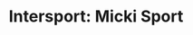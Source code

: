 ---
title: "Intersport: Micki Sport"
url: /rottenburg-am-neckar/intersport-micki-sport/
shop: Sport
---